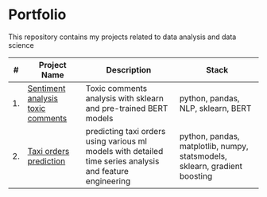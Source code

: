 # Portfolio

This repository contains my projects related to data analysis and data science

| #    | Project Name                | Description                                                     | Stack                                                         |
| ---- | --------------------------- | --------------------------------------------------------------- | ------------------------------------------------------------- |
| 1.   | [Sentiment analysis toxic comments]([https://github.com/](https://github.com/dmakhazen/portfolio/tree/main/NLP_sentiment_analysis)) | Toxic comments analysis with sklearn and pre-trained BERT models | python, pandas, NLP, sklearn, BERT |
| 2.   | [Taxi orders prediction](https://github.com/) | predicting taxi orders using various ml models with detailed time series analysis and feature engineering | python, pandas, matplotlib, numpy, statsmodels, sklearn, gradient boosting |
